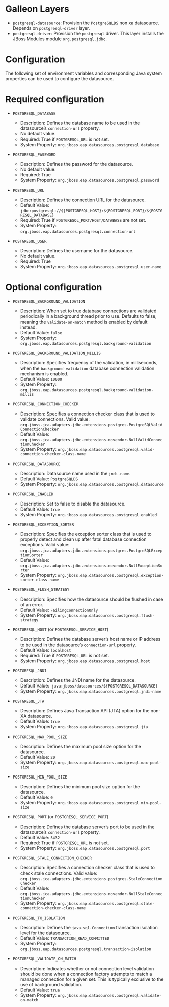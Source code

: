 Galleon Layers
=========

* `postgresql-datasource`: Provision the `PostgreSQLDS` non xa datasource. Depends on `postgresql-driver` layer.
* `postgresql-driver`: Provision the `postgresql` driver. This layer installs the JBoss Modules module `org.postgresql.jdbc`.

Configuration
========

The following set of environment variables and corresponding Java system properties can be used to configure the datasource.

Required configuration
==============

* `POSTGRESQL_DATABASE`

  * Description: Defines the database name to be used in the datasource’s `connection-url` property.
  * No default value.
  * Required: True if `POSTGRESQL_URL` is not set.
  * System Property: `org.jboss.eap.datasources.postgresql.database`

* `POSTGRESQL_PASSWORD`

  * Description: Defines the password for the datasource.
  * No default value.
  * Required: True
  * System Property: `org.jboss.eap.datasources.postgresql.password`

* `POSTGRESQL_URL`

  * Description: Defines the connection URL for the datasource. 
  * Default Value: `jdbc:postgresql://${POSTGRESQL_HOST}:${POSTGRESQL_PORT}/${POSTGRESQL_DATABASE}`
  * Required: True if `POSTGRESQL_PORT/HOST/DATABASE` are not set.
  * System Property: `org.jboss.eap.datasources.postgresql.connection-url`

* `POSTGRESQL_USER`

  * Description: Defines the username for the datasource. 
  * No default value.
  * Required: True
  * System Property: `org.jboss.eap.datasources.postgresql.user-name`

Optional configuration
==============

* `POSTGRESQL_BACKGROUND_VALIDATION`

  * Description: When set to true database connections are validated periodically in a background thread prior to use. Defaults to false, meaning the `validate-on-match` method is enabled by default instead.  
  * Default Value: `false`
  * System Property: `org.jboss.eap.datasources.postgresql.background-validation`

* `POSTGRESQL_BACKGROUND_VALIDATION_MILLIS`

  * Description: Specifies frequency of the validation, in milliseconds, when the `background-validation` database connection validation mechanism is enabled.    
  * Default Value: `10000`
  * System Property: `org.jboss.eap.datasources.postgresql.background-validation-millis`

* `POSTGRESQL_CONNECTION_CHECKER`

  * Description: Specifies a connection checker class that is used to validate connections. Valid value: `org.jboss.jca.adapters.jdbc.extensions.postgres.PostgreSQLValidConnectionChecker`
  * Default Value: `org.jboss.jca.adapters.jdbc.extensions.novendor.NullValidConnectionChecker`
  * System Property: `org.jboss.eap.datasources.postgresql.valid-connection-checker-class-name`

* `POSTGRESQL_DATASOURCE`

  * Description: Datasource name used in the `jndi-name`.
  * Default Value: `PostgreSQLDS`
  * System Property: `org.jboss.eap.datasources.postgresql.datasource`

* `POSTGRESQL_ENABLED`

  * Description: Set to false to disable the datasource.
  * Default Value: `true`
  * System Property: `org.jboss.eap.datasources.postgresql.enabled`

* `POSTGRESQL_EXCEPTION_SORTER`

  * Description: Specifies the exception sorter class that is used to properly detect and clean up after fatal database connection exceptions. Valid value: `org.jboss.jca.adapters.jdbc.extensions.postgres.PostgreSQLExceptionSorter`
  * Default Value: `org.jboss.jca.adapters.jdbc.extensions.novendor.NullExceptionSorter`
  * System Property: `org.jboss.eap.datasources.postgresql.exception-sorter-class-name`

* `POSTGRESQL_FLUSH_STRATEGY`

  * Description: Specifies how the datasource should be flushed in case of an error.    
  * Default Value: `FailingConnectionOnly`
  * System Property: `org.jboss.eap.datasources.postgresql.flush-strategy`

* `POSTGRESQL_HOST` (or `POSTGRESQL_SERVICE_HOST`)

  * Description: Defines the database server’s host name or IP address to be used in the datasource’s `connection-url` property.
  * Default Value: `localhost`
  * Required: True if `POSTGRESQL_URL` is not set.
  * System Property: `org.jboss.eap.datasources.postgresql.host`

* `POSTGRESQL_JNDI`

  * Description: Defines the JNDI name for the datasource.
  * Default Value:` java:jboss/datasources/${POSTGRESQL_DATASOURCE}`
  * System Property: `org.jboss.eap.datasources.postgresql.jndi-name`

* `POSTGRESQL_JTA`

  * Description: Defines Java Transaction API (JTA) option for the non-XA datasource.
  * Default Value: `true`
  * System Property: `org.jboss.eap.datasources.postgresql.jta`

* `POSTGRESQL_MAX_POOL_SIZE`

  * Description: Defines the maximum pool size option for the datasource.
  * Default Value: `20`
  * System Property: `org.jboss.eap.datasources.postgresql.max-pool-size`

* `POSTGRESQL_MIN_POOL_SIZE`

  * Description: Defines the minimum pool size option for the datasource.
  * Default Value: `0`
  * System Property: `org.jboss.eap.datasources.postgresql.min-pool-size`

* `POSTGRESQL_PORT` (or `POSTGRESQL_SERVICE_PORT`)

  * Description: Defines the database server’s port to be used in the datasource’s `connection-url` property. 
  * Default Value: `5432`
  * Required: True if `POSTGRESQL_URL` is not set.
  * System Property: `org.jboss.eap.datasources.postgresql.port`

* `POSTGRESQL_STALE_CONNECTION_CHECKER`

  * Description: Specifies a connection checker class that is used to check stale connections. Valid value: `org.jboss.jca.adapters.jdbc.extensions.postgres.StaleConnectionChecker`
  * Default Value: `org.jboss.jca.adapters.jdbc.extensions.novendor.NullStaleConnectionChecker`
  * System Property: `org.jboss.eap.datasources.postgresql.stale-connection-checker-class-name`

* `POSTGRESQL_TX_ISOLATION`

  * Description: Defines the `java.sql.Connection` transaction isolation level for the datasource.    
  * Default Value: `TRANSACTION_READ_COMMITTED`
  * System Property: `org.jboss.eap.datasources.postgresql.transaction-isolation`

* `POSTGRESQL_VALIDATE_ON_MATCH`

  * Description: Indicates whether or not connection level validation should be done when a connection factory attempts to match a managed connection for a given set. This is typically exclusive to the use of background validation.
  * Default Value: `true`
  * System Property: `org.jboss.eap.datasources.postgresql.validate-on-match`

